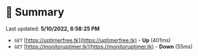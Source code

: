 # 📖 Summary
Last updated: **5/10/2022, 6:58:25 PM**

- `GET` [https://uptimerfree.tk](https://uptimerfree.tk) - **Up** (401ms)
- `GET` [https://monitoruptimer.tk](https://monitoruptimer.tk) - **Down** (55ms)
